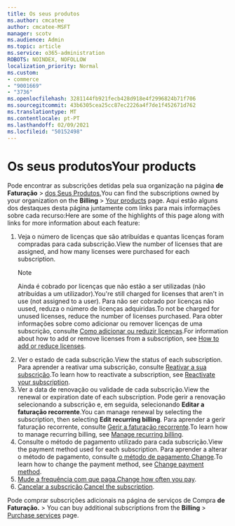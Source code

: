```yaml
---
title: Os seus produtos
ms.author: cmcatee
author: cmcatee-MSFT
manager: scotv
ms.audience: Admin
ms.topic: article
ms.service: o365-administration
ROBOTS: NOINDEX, NOFOLLOW
localization_priority: Normal
ms.custom:
- commerce
- "9001669"
- "3736"
ms.openlocfilehash: 3281144fb921fecb428d918e4f2996824b71f706
ms.sourcegitcommit: 43b6305cea25cc87ec2226a4f7de1f452671d762
ms.translationtype: MT
ms.contentlocale: pt-PT
ms.lasthandoff: 02/09/2021
ms.locfileid: "50152498"
---
```

# <a name="your-products"></a><span data-ttu-id="93ddd-102">Os seus produtos</span><span class="sxs-lookup"><span data-stu-id="93ddd-102">Your products</span></span>

<span data-ttu-id="93ddd-103">Pode encontrar as subscrições detidas pela sua organização na página **de Faturação**  >  [dos Seus Produtos.](https://go.microsoft.com/fwlink/p/?linkid=842054)</span><span class="sxs-lookup"><span data-stu-id="93ddd-103">You can find the subscriptions owned by your organization on the **Billing** > [Your products](https://go.microsoft.com/fwlink/p/?linkid=842054) page.</span></span> <span data-ttu-id="93ddd-104">Aqui estão alguns dos destaques desta página juntamente com links para mais informações sobre cada recurso:</span><span class="sxs-lookup"><span data-stu-id="93ddd-104">Here are some of the highlights of this page along with links for more information about each feature:</span></span>

1. <span data-ttu-id="93ddd-105">Veja o número de licenças que são atribuídas e quantas licenças foram compradas para cada subscrição.</span><span class="sxs-lookup"><span data-stu-id="93ddd-105">View the number of licenses that are assigned, and how many licenses were purchased for each subscription.</span></span>
    > [!NOTE]
    > <span data-ttu-id="93ddd-106">Ainda é cobrado por licenças que não estão a ser utilizadas (não atribuídas a um utilizador).</span><span class="sxs-lookup"><span data-stu-id="93ddd-106">You're still charged for licenses that aren't in use (not assigned to a user).</span></span> <span data-ttu-id="93ddd-107">Para não ser cobrado por licenças não uused, reduza o número de licenças adquiridas.</span><span class="sxs-lookup"><span data-stu-id="93ddd-107">To not be charged for unused licenses, reduce the number of licenses purchased.</span></span> <span data-ttu-id="93ddd-108">Para obter informações sobre como adicionar ou remover licenças de uma subscrição, consulte [Como adicionar ou reduzir licenças](https://docs.microsoft.com/alchemyinsights/how-to-add-or-reduce-licenses).</span><span class="sxs-lookup"><span data-stu-id="93ddd-108">For information about how to add or remove licenses from a subscription, see [How to add or reduce licenses](https://docs.microsoft.com/alchemyinsights/how-to-add-or-reduce-licenses).</span></span>
2. <span data-ttu-id="93ddd-109">Ver o estado de cada subscrição.</span><span class="sxs-lookup"><span data-stu-id="93ddd-109">View the status of each subscription.</span></span> <span data-ttu-id="93ddd-110">Para aprender a reativar uma subscrição, consulte [Reativar a sua subscrição](reactivate-your-subscription.md).</span><span class="sxs-lookup"><span data-stu-id="93ddd-110">To learn how to reactivate a subscription, see [Reactivate your subscription](reactivate-your-subscription.md).</span></span>
3. <span data-ttu-id="93ddd-111">Ver a data de renovação ou validade de cada subscrição.</span><span class="sxs-lookup"><span data-stu-id="93ddd-111">View the renewal or expiration date of each subscription.</span></span> <span data-ttu-id="93ddd-112">Pode gerir a renovação selecionando a subscrição e, em seguida, selecionando **Editar a faturação recorrente**.</span><span class="sxs-lookup"><span data-stu-id="93ddd-112">You can manage renewal by selecting the subscription, then selecting **Edit recurring billing**.</span></span> <span data-ttu-id="93ddd-113">Para aprender a gerir faturação recorrente, consulte [Gerir a faturação recorrente](manage-auto-renewal.md).</span><span class="sxs-lookup"><span data-stu-id="93ddd-113">To learn how to manage recurring billing, see [Manage recurring billing](manage-auto-renewal.md).</span></span>
4. <span data-ttu-id="93ddd-114">Consulte o método de pagamento utilizado para cada subscrição.</span><span class="sxs-lookup"><span data-stu-id="93ddd-114">View the payment method used for each subscription.</span></span> <span data-ttu-id="93ddd-115">Para aprender a alterar o método de pagamento, consulte [o método de pagamento Change](change-payment-method.md).</span><span class="sxs-lookup"><span data-stu-id="93ddd-115">To learn how to change the payment method, see [Change payment method](change-payment-method.md).</span></span>
5. <span data-ttu-id="93ddd-116">[Mude a frequência com que paga.](change-how-often-you-pay.md)</span><span class="sxs-lookup"><span data-stu-id="93ddd-116">[Change how often you pay](change-how-often-you-pay.md).</span></span>
6. <span data-ttu-id="93ddd-117">[Cancelar a subscrição](https://go.microsoft.com/fwlink/?linkid=2119113).</span><span class="sxs-lookup"><span data-stu-id="93ddd-117">[Cancel the subscription](https://go.microsoft.com/fwlink/?linkid=2119113).</span></span>

<span data-ttu-id="93ddd-118">Pode comprar subscrições adicionais na página de serviços de Compra **de Faturação.**  >  [](https://go.microsoft.com/fwlink/p/?linkid=868433)</span><span class="sxs-lookup"><span data-stu-id="93ddd-118">You can buy additional subscriptions from the **Billing** > [Purchase services](https://go.microsoft.com/fwlink/p/?linkid=868433) page.</span></span>